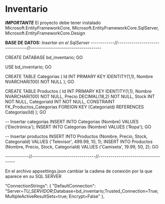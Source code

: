 # Inventario

***IMPORTANTE***
El proyecto debe tener instalado Microsoft.EntityFrameworkCore, Microsoft.EntityFrameworkCore.SqlServer, Microsoft.EntityFrameworkCore.Design

**BASE DE DATOS:** *Insertar en el SqlServer*
------------//--------------------------------//------------------------------------

CREATE DATABASE bd_inventario;
GO

USE bd_inventario;
GO

CREATE TABLE Categorias (
    Id INT PRIMARY KEY IDENTITY(1,1),
    Nombre NVARCHAR(100) NOT NULL
);
GO

CREATE TABLE Productos (
    Id INT PRIMARY KEY IDENTITY(1,1),
    Nombre NVARCHAR(100) NOT NULL,
    Precio DECIMAL(18,2) NOT NULL,
    Stock INT NOT NULL,
    CategoriaId INT NOT NULL,
    CONSTRAINT FK_Productos_Categorias FOREIGN KEY (CategoriaId)
        REFERENCES Categorias(Id)
);
GO

-- Insertar categorías
INSERT INTO Categorias (Nombre) VALUES ('Electrónica');
INSERT INTO Categorias (Nombre) VALUES ('Ropa');
GO

-- Insertar productos
INSERT INTO Productos (Nombre, Precio, Stock, CategoriaId) 
VALUES ('Televisor', 499.99, 10, 1);
INSERT INTO Productos (Nombre, Precio, Stock, CategoriaId) 
VALUES ('Camiseta', 19.99, 50, 2);
GO

------------//--------------------------------//------------------------------------

En el archivo appsettings.json cambiar la cadena de conexión por la que aparece en su SQL SERVER

"ConnectionStrings": {
    "DefaultConnection": "Server=*TU_SERVIDOR*;Database=bd_inventario;Trusted_Connection=True;MultipleActiveResultSets=true; Encrypt=False"
},
